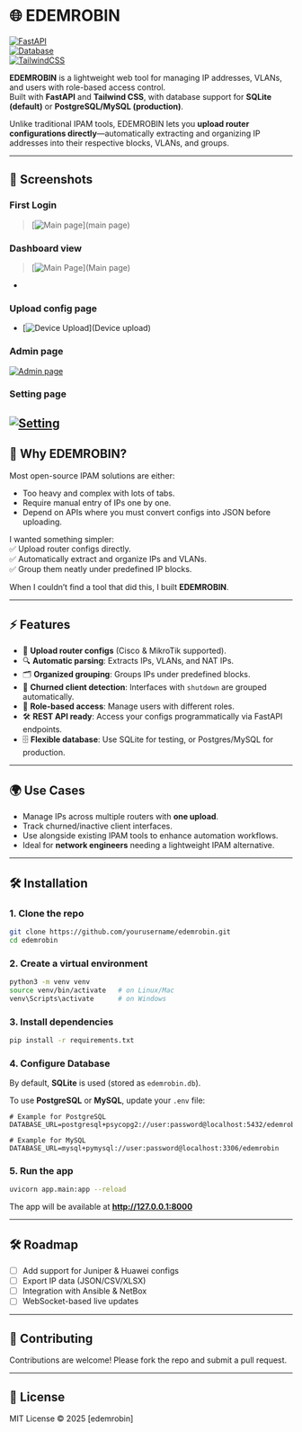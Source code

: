 # 🌐 EDEMROBIN

[![FastAPI](https://img.shields.io/badge/Built%20With-FastAPI-009688?logo=fastapi)](https://fastapi.tiangolo.com/)  
[![Database](https://img.shields.io/badge/Database-SQLite%20%7C%20Postgres%20%7C%20MySQL-blue?logo=postgresql&logoColor=white)]()  
[![TailwindCSS](https://img.shields.io/badge/UI-TailwindCSS-38B2AC?logo=tailwindcss&logoColor=white)](https://tailwindcss.com/)  

**EDEMROBIN** is a lightweight web tool for managing IP addresses, VLANs, and users with role-based access control.  
Built with **FastAPI** and **Tailwind CSS**, with database support for **SQLite (default)** or **PostgreSQL/MySQL (production)**.  

Unlike traditional IPAM tools, EDEMROBIN lets you **upload router configurations directly**—automatically extracting and organizing IP addresses into their respective blocks, VLANs, and groups.  

---

## 📸 Screenshots
### First Login
> [![Main page](static/edem_robin_login.png)](main page)  
>
### Dashboard view  
> [![Main Page](static/edem_robin_main.png)](Main page)  
- 
### Upload config page  
- [![Device Upload](static/upload_page.png)](Device upload)  
### Admin page 
[![Admin page](static/admin_page.png)](Admin)  

### Setting page
[![Setting](static/setting.png)](Setting)  
---

## 🚀 Why EDEMROBIN?
Most open-source IPAM solutions are either:  
- Too heavy and complex with lots of tabs.  
- Require manual entry of IPs one by one.  
- Depend on APIs where you must convert configs into JSON before uploading.  

I wanted something simpler:  
✅ Upload router configs directly.  
✅ Automatically extract and organize IPs and VLANs.  
✅ Group them neatly under predefined IP blocks.  

When I couldn’t find a tool that did this, I built **EDEMROBIN**.  

---

## ⚡ Features
- 📂 **Upload router configs** (Cisco & MikroTik supported).  
- 🔍 **Automatic parsing**: Extracts IPs, VLANs, and NAT IPs.  
- 🗂️ **Organized grouping**: Groups IPs under predefined blocks.  
- 🚫 **Churned client detection**: Interfaces with `shutdown` are grouped automatically.  
- 👥 **Role-based access**: Manage users with different roles.  
- 🛠️ **REST API ready**: Access your configs programmatically via FastAPI endpoints.  
- 🗄️ **Flexible database**: Use SQLite for testing, or Postgres/MySQL for production.  

---

## 🌍 Use Cases
- Manage IPs across multiple routers with **one upload**.  
- Track churned/inactive client interfaces.  
- Use alongside existing IPAM tools to enhance automation workflows.  
- Ideal for **network engineers** needing a lightweight IPAM alternative.  

---

## 🛠️ Installation

### 1. Clone the repo
```bash
git clone https://github.com/yourusername/edemrobin.git
cd edemrobin
```

### 2. Create a virtual environment
```bash
python3 -m venv venv
source venv/bin/activate   # on Linux/Mac
venv\Scripts\activate      # on Windows
```

### 3. Install dependencies
```bash
pip install -r requirements.txt
```

### 4. Configure Database
By default, **SQLite** is used (stored as `edemrobin.db`).  

To use **PostgreSQL** or **MySQL**, update your `.env` file:

```env
# Example for PostgreSQL
DATABASE_URL=postgresql+psycopg2://user:password@localhost:5432/edemrobin

# Example for MySQL
DATABASE_URL=mysql+pymysql://user:password@localhost:3306/edemrobin
```

### 5. Run the app
```bash
uvicorn app.main:app --reload
```

The app will be available at **http://127.0.0.1:8000**

---

## 🛠️ Roadmap
- [ ] Add support for Juniper & Huawei configs  
- [ ] Export IP data (JSON/CSV/XLSX)  
- [ ] Integration with Ansible & NetBox  
- [ ] WebSocket-based live updates  

---

## 🤝 Contributing
Contributions are welcome! Please fork the repo and submit a pull request.  

---

## 📜 License
MIT License © 2025 [edemrobin] 
